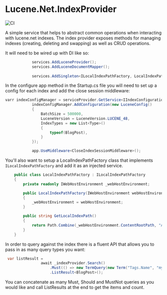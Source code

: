 # Lucene.Net.IndexProvider
![CI](https://github.com/ssinno28/Lucene.Net.IndexProvider/workflows/CI/badge.svg)

A simple service that helps to abstract common operations when interacting with lucene.net indexes. The index provider exposes methods for managing indexes (creating, deleting and swapping) as well as CRUD operations. 

It will need to be wired up with DI like so:

```c#
            services.AddLuceneProvider();
            services.AddLuceneDocumentMapper();
            
            services.AddSingleton<ILocalIndexPathFactory, LocalIndexPathFactory>();
```

In the configure app method in the Startup.cs file you will need to set up a config for each index and add the close session middleware: 

```c#
varr indexConfigManager = serviceProvider.GetService<IIndexConfigurationManager>();
            indexConfigManager.AddConfiguration(new LuceneConfig()
            {
                BatchSize = 500000,
                LuceneVersion = LuceneVersion.LUCENE_48,
                IndexTypes = new List<Type>()
                {
                    typeof(BlogPost),
                }
            });

            app.UseMiddleware<CloseIndexSessionMiddleware>();
```

You'll also want to setup a LocalIndexPathFactory class that implements `ILocalIndexPathFactory` and add it as an injected service.

```c#
    public class LocalIndexPathFactory : ILocalIndexPathFactory
    {
        private readonly IWebHostEnvironment _webHostEnvironment;

        public LocalIndexPathFactory(IWebHostEnvironment webHostEnvironment)
        {
            _webHostEnvironment = webHostEnvironment;
        }

        public string GetLocalIndexPath()
        {
            return Path.Combine(_webHostEnvironment.ContentRootPath, "App_Data", "index");
        }
    }
```

In order to query against the index there is a fluent API that allows you to pass in as many query types you want:

```c#
 var listResult =
                await _indexProvider.Search()
                    .Must(() => new TermQuery(new Term("Tags.Name", "my-test-tag")))
                    .ListResult<BlogPost>();
```

You can concatenate as many Must, Should and MustNot queries as you would like and call ListResults at the end to get the items and count.


